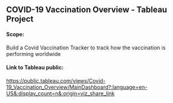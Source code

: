## COVID-19 Vaccination Overview - Tableau Project

#### Scope:
Build a Covid Vaccination Tracker to track how the vaccination is performing worldwide


#### Link to Tableau public:
https://public.tableau.com/views/Covid-19_Vaccination_Overview/MainDashboard?:language=en-US&:display_count=n&:origin=viz_share_link
